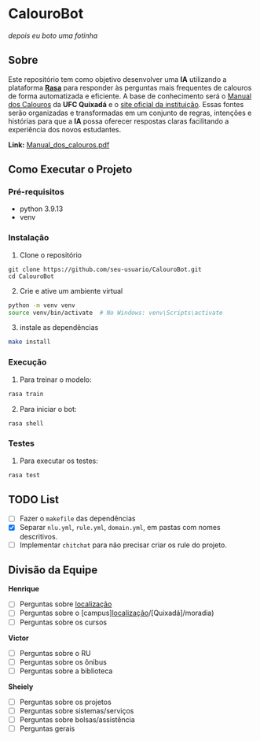 # CalouroBot

*depois eu boto uma fotinha*

## Sobre

Este repositório tem como objetivo desenvolver uma **IA** utilizando a plataforma [**Rasa**](https://github.com/RasaHQ/rasa) para responder às perguntas mais frequentes de calouros de forma automatizada e eficiente. A base de conhecimento será o [Manual dos Calouros]((https://drive.google.com/file/d/1CsDc-PBksHCyYneYCpuDRfPPXHJSXNET/view)) da **UFC Quixadá** e o [site oficial da instituição](https://www.quixada.ufc.br/). Essas fontes serão organizadas e transformadas em um conjunto de regras, intenções e histórias para que a **IA** possa oferecer respostas claras facilitando a experiência dos novos estudantes.

**Link:** [Manual_dos_calouros.pdf](https://drive.google.com/file/d/1CsDc-PBksHCyYneYCpuDRfPPXHJSXNET/view)

## Como Executar o Projeto

### Pré-requisitos

- python 3.9.13
- venv

### Instalação

1. Clone o repositório
```
git clone https://github.com/seu-usuario/CalouroBot.git
cd CalouroBot
```
2. Crie e ative um ambiente virtual
```sh
python -m venv venv
source venv/bin/activate  # No Windows: venv\Scripts\activate
```
3. instale as dependências
```sh
make install
```

### Execução

1. Para treinar o modelo:
```sh
rasa train
```

2. Para iniciar o bot:
```sh
rasa shell
```

### Testes

1. Para executar os testes:
```sh
rasa test
```

## TODO List

- [ ] Fazer o `makefile` das dependências
- [X] Separar `nlu.yml`, `rule.yml`, `domain.yml`, em pastas com nomes descritivos.
- [ ] Implementar `chitchat` para não precisar criar os rule do projeto.

## Divisão da Equipe

**Henrique** 
-  [ ] Perguntas sobre [localização](./data/nlu/nlu_localizacao.yml)
-  [ ] Perguntas sobre o [campus][localização](./data/nlu/nlu_campus.yml)/[Quixadá]/moradia\)
-  [ ] Perguntas sobre os cursos

**Victor**
-  [ ] Perguntas sobre o RU
-  [ ] Perguntas sobre os ônibus  
-  [ ] Perguntas sobre a biblioteca  

**Sheiely**
-  [ ] Perguntas sobre os projetos  
-  [ ] Perguntas sobre sistemas/serviços  
-  [ ] Perguntas sobre bolsas/assistência  
-  [ ] Perguntas gerais  